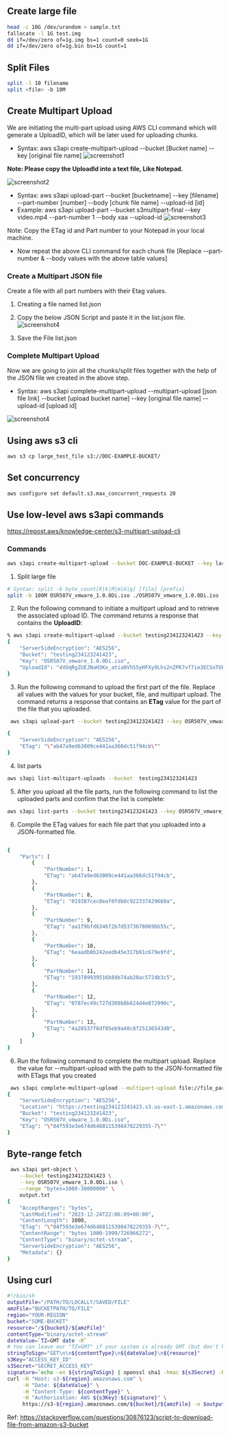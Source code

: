 ## Create large file
```bash 
head -c 10G /dev/urandom > sample.txt
fallocate -l 1G test.img
dd if=/dev/zero of=1g.img bs=1 count=0 seek=1G
dd if=/dev/zero of=1g.bin bs=1G count=1
```

## Split Files
```bash
split -l 10 filename
split <file> -b 10M 

```
## Create Multipart Upload

We are initiating the multi-part upload using AWS CLI command which will generate a UploadID, which will be later used for uploading chunks.

* Syntax: aws s3api create-multipart-upload --bucket [Bucket name] --key [original file name]
![screenshot1](../screenshots/s3api_screenshot1.jpg)

**Note: Please copy the UploadId into a text file, Like Notepad.**

![screenshot2](../screenshots/s3api_screenshot2.jpg)

* Syntax: aws s3api upload-part --bucket [bucketname] --key [filename] --part-number [number] --body [chunk file name] --upload-id [id]
* Example: aws s3api upload-part --bucket s3multipart-final --key video.mp4 --part-number 1 --body xaa --upload-id
![screenshot3](../screenshots/s3api_screenshot3.jpg)

Note: Copy the ETag id and Part number to your Notepad in your local machine.

* Now repeat the above CLI command for each chunk file [Replace --part-number & --body values with the above table values]

### Create a Multipart JSON file 
Create a file with all part numbers with their Etag values.

1. Creating a file named list.json

2. Copy the below JSON Script and paste it in the list.json file.
![screenshot4](../screenshots/s3api_screenshot4.jpg)
3. Save the File list.json

### Complete Multipart Upload
Now we are going to join all the chunks/split files together with the help of the JSON file we created in the above step.

* Syntax: aws s3api complete-multipart-upload --multipart-upload [json file link] --bucket [upload bucket name] --key [original file name] --upload-id [upload id]

![screenshot4](../screenshots/s3api_screenshot5.jpg)


## Using aws s3 cli

```bash
aws s3 cp large_test_file s3://DOC-EXAMPLE-BUCKET/
```
## Set concurrency
```bash
aws configure set default.s3.max_concurrent_requests 20
```

## Use low-level aws s3api commands
https://repost.aws/knowledge-center/s3-multipart-upload-cli


### Commands
```bash
aws s3api create-multipart-upload --bucket DOC-EXAMPLE-BUCKET --key large_test_file
```
1. Split large file
```bash
# Syntax: split -b byte_count[K|k|M|m|G|g] [file] [prefix]
split -b 100M OSR507V_vmware_1.0.0Di.iso ./OSR507V_vmware_1.0.0Di.iso
```

2. Run the following command to initiate a multipart upload and to retrieve the associated upload ID. The command returns a response that contains the **UploadID**:

```bash
% aws s3api create-multipart-upload --bucket testing234123241423 --key OSR507V_vmware_1.0.0Di.iso
{
    "ServerSideEncryption": "AES256",
    "Bucket": "testing234123241423",
    "Key": "OSR507V_vmware_1.0.0Di.iso",
    "UploadId": "4VUqRgZUEJNaH3Kx_atia0VhS5yHFXy9Lhs2nZPK7vf7ie3ECSnTUF0YLFVP15eVACi69agkeQlHtOfbxAHrDIuTr_bELhYvzxASh8B0wdCeJfy8Idf7NK8H_2_BUg.I"
}
```
3. Run the following command to upload the first part of the file. Replace all values with the values for your bucket, file, and multipart upload. The command returns a response that contains an **ETag** value for the part of the file that you uploaded. 
```bash
 aws s3api upload-part --bucket testing234123241423 --key OSR507V_vmware_1.0.0Di.iso --part-number 1 --body OSR507V_vmware_1.0.0Di.isoaa --upload-id 4VUqRgZUEJNaH3Kx_atia0VhS5yHFXy9Lhs2nZPK7vf7ie3ECSnTUF0YLFVP15eVACi69agkeQlHtOfbxAHrDIuTr_bELhYvzxASh8B0wdCeJfy8Idf7NK8H_2_BUg.I

{
    "ServerSideEncryption": "AES256",
    "ETag": "\"ab47a9ed63009ce441aa366dc51f94cb\""
}
```

4. list parts
```bash
aws s3api list-multipart-uploads --bucket  testing234123241423
```
5. After you upload all the file parts, run the following command to list the uploaded parts and confirm that the list is complete:
```bash
aws s3api list-parts --bucket testing234123241423 --key OSR507V_vmware_1.0.0Di.iso --upload-id 4VUqRgZUEJNaH3Kx_atia0VhS5yHFXy9Lhs2nZPK7vf7ie3ECSnTUF0YLFVP15eVACi69agkeQlHtOfbxAHrDIuTr_bELhYvzxASh8B0wdCeJfy8Idf7NK8H_2_BUg.I

```
6. Compile the ETag values for each file part that you uploaded into a JSON-formatted file.
```bash

{
    "Parts": [
        {
            "PartNumber": 1,
            "ETag": "ab47a9ed63009ce441aa366dc51f94cb",
        },
        {
            "PartNumber": 8,
            "ETag": "019387cec8eaf0fdb0c922337429669a",
        },
        {
            "PartNumber": 9,
            "ETag": "aa1f9bfd6346f2b7d5373678069bb55c",
        },
        {
            "PartNumber": 10,
            "ETag": "6eaadb0b242eedb45e317b91c679e9fd",
        },
        {
            "PartNumber": 11,
            "ETag": "193789939516b89b74ab20ac5724b3c5",
        },
        {
            "PartNumber": 12,
            "ETag": "0787ec49c727d308b8b624d4e872990c",
        },
        {
            "PartNumber": 13,
            "ETag": "4a28537f6df05eb9a48c8f25136543d0",
        }
    ]
}
```
6. Run the following command to complete the multipart upload. Replace the value for --multipart-upload with the path to the JSON-formatted file with ETags that you created
```bash
 aws s3api complete-multipart-upload --multipart-upload file://file_parts.json --bucket testing234123241423 --key OSR507V_vmware_1.0.0Di.iso --upload-id 4VUqRgZUEJNaH3Kx_atia0VhS5yHFXy9Lhs2nZPK7vf7ie3ECSnTUF0YLFVP15eVACi69agkeQlHtOfbxAHrDIuTr_bELhYvzxASh8B0wdCeJfy8Idf7NK8H_2_BUg.I
{
    "ServerSideEncryption": "AES256",
    "Location": "https://testing234123241423.s3.us-east-1.amazonaws.com/OSR507V_vmware_1.0.0Di.iso",
    "Bucket": "testing234123241423",
    "Key": "OSR507V_vmware_1.0.0Di.iso",
    "ETag": "\"04f593e3e674d6488115398478229355-7\""
}

```

## Byte-range fetch

```bash
 aws s3api get-object \
    --bucket testing234123241423 \
    --key OSR507V_vmware_1.0.0Di.iso \
    --range "bytes=1000-30000000" \
    output.txt
{
    "AcceptRanges": "bytes",
    "LastModified": "2023-12-24T22:06:09+00:00",
    "ContentLength": 1000,
    "ETag": "\"04f593e3e674d6488115398478229355-7\"",
    "ContentRange": "bytes 1000-1999/726966272",
    "ContentType": "binary/octet-stream",
    "ServerSideEncryption": "AES256",
    "Metadata": {}
}
```
## Using curl
```bash
#!/bin/sh 
outputFile="/PATH/TO/LOCALLY/SAVED/FILE"
amzFile="BUCKETPATH/TO/FILE"
region="YOUR-REGION"
bucket="SOME-BUCKET"
resource="/${bucket}/${amzFile}"
contentType="binary/octet-stream"
dateValue=`TZ=GMT date -R`
# You can leave our "TZ=GMT" if your system is already GMT (but don't have to)
stringToSign="GET\n\n${contentType}\n${dateValue}\n${resource}"
s3Key="ACCESS_KEY_ID"
s3Secret="SECRET_ACCESS_KEY"
signature=`echo -en ${stringToSign} | openssl sha1 -hmac ${s3Secret} -binary | base64`
curl -H "Host: s3-${region}.amazonaws.com" \
     -H "Date: ${dateValue}" \
     -H "Content-Type: ${contentType}" \
     -H "Authorization: AWS ${s3Key}:${signature}" \
     https://s3-${region}.amazonaws.com/${bucket}/${amzFile} -o $outputFile

```

Ref:
https://stackoverflow.com/questions/30876123/script-to-download-file-from-amazon-s3-bucket
